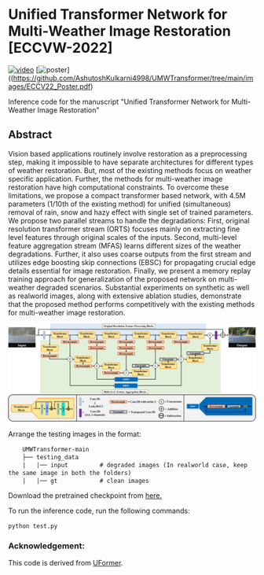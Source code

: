 
# Unified Transformer Network for Multi-Weather Image Restoration [ECCVW-2022]
[![video](https://img.shields.io/badge/Video-Presentation-F9D371)](https://drive.google.com/file/d/1M6c93TcTAIkgcrRZv3IlNZcETavJ5T97/view?usp=share_link)
[![poster](https://img.shields.io/badge/Poster-F9D371)]((https://github.com/AshutoshKulkarni4998/UMWTransformer/tree/main/images/ECCV22_Poster.pdf)


Inference code for the manuscript "Unified Transformer Network for Multi-Weather Image Restoration"
## Abstract
Vision based applications routinely involve restoration as a preprocessing step, making it impossible to have separate architectures for different types of weather restoration. But, most of the existing methods focus on weather specific application. Further, the methods for multi-weather image restoration have high computational constraints. To overcome these limitations, we propose a compact transformer based network, with 4.5M parameters (1/10th of the existing method) for unified (simultaneous) removal of rain, snow and hazy effect with single set of trained parameters. We propose two parallel streams to handle the degradations: First, original resolution transformer stream (ORTS) focuses mainly on extracting fine level features through original scales of the inputs. Second, multi-level feature aggregation stream (MFAS) learns different sizes of the weather degradations. Further, it also uses coarse outputs from the first stream and utilizes edge boosting skip connections (EBSC) for propagating crucial edge details essential for image restoration. Finally, we present a memory replay training approach for generalization of the proposed network on multi-weather degraded scenarios. Substantial experiments on synthetic as well as realworld images, along with extensive ablation studies, demonstrate that the proposed method performs competitively with the existing methods for multi-weather image restoration.
<p align="left">
  <img src="images/Network2.jpg" width="800"/>
</p>

Arrange the testing images in the format:

```
    UMWTransformer-main
    ├── testing_data
    |   |── input         # degraded images (In realworld case, keep the same image in both the folders)
    |   |── gt            # clean images
```
Download the pretrained checkpoint from [here.](https://drive.google.com/drive/folders/1Uc3V0ZdDT9hST6PfhDffndgPnQd1Yyg6?usp=sharing)

To run the inference code, run the following commands:

```   
python test.py
```
### Acknowledgement:

This code is derived from [UFormer](https://github.com/ZhendongWang6/Uformer).
